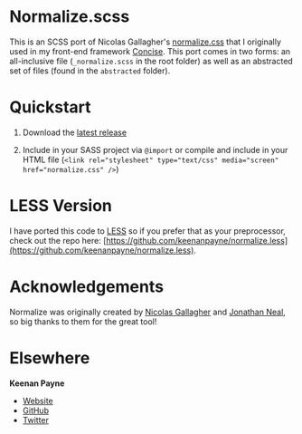 Normalize.scss
==============

This is an SCSS port of Nicolas Gallagher's [normalize.css](http://necolas.github.com/normalize.css/) that I originally used in my front-end framework [Concise](http://github.com/ConciseCSS/concise.css). This port comes in two forms: an all-inclusive file (`_normalize.scss` in the root folder) as well as an abstracted set of files (found in the `abstracted` folder).

Quickstart
==============

1. Download the [latest release](https://github.com/keenanpayne/normalize.scss/archive/master.zip)

2. Include in your SASS project via `@import` or compile and include in your HTML file (`<link rel="stylesheet" type="text/css" media="screen" href="normalize.css" />`)

LESS Version
==============

I have ported this code to [LESS](http://lesscss.org/) so if you prefer that as your preprocessor, check out the repo here: [https://github.com/keenanpayne/normalize.less](https://github.com/keenanpayne/normalize.less).

Acknowledgements
==============

Normalize was originally created by [Nicolas Gallagher](https://github.com/necolas) and [Jonathan Neal](https://github.com/jonathantneal), so big thanks to them for the great tool!

Elsewhere
==============

**Keenan Payne**

- [Website](http://keenanpayne.com)
- [GitHub](http://github.com/keenanpayne)
- [Twitter](http://twitter.com/keenan_payne)